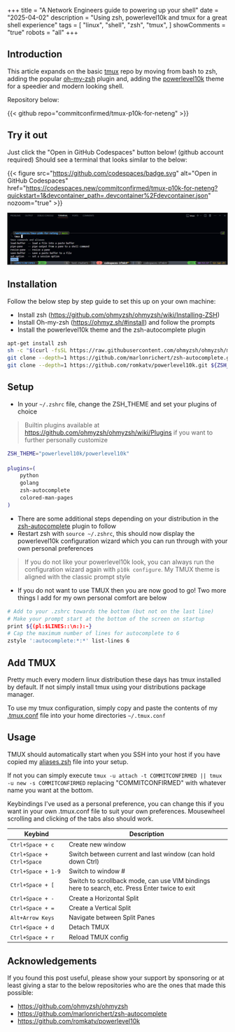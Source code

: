 +++
title = "A Network Engineers guide to powering up your shell"
date = "2025-04-02"
description = "Using zsh, powerlevel10k and tmux for a great shell experience"
tags = [
    "linux",
    "shell",
    "zsh",
    "tmux",
]
showComments = "true"
robots = "all"
+++

## Introduction

This article expands on the basic [tmux](https://github.com/commitconfirmed/tmux-for-neteng) repo by moving from bash to zsh, adding the popular [oh-my-zsh](https://github.com/ohmyzsh/ohmyzsh) plugin and, adding the [powerlevel10k](https://github.com/romkatv/powerlevel10k) theme for a speedier and modern looking shell.

Repository below:

{{< github repo="commitconfirmed/tmux-p10k-for-neteng" >}}

## Try it out

Just click the "Open in GitHub Codespaces" button below! (github account required) Should see a terminal that looks similar to the below:


{{< figure
    src="https://github.com/codespaces/badge.svg"
    alt="Open in GitHub Codespaces"
    href="https://codespaces.new/commitconfirmed/tmux-p10k-for-neteng?quickstart=1&devcontainer_path=.devcontainer%2Fdevcontainer.json"
    nozoom="true"
    >}}

<img src="images/tmux-screenshot-1.png" alt="Codespaces terminal window">

## Installation

Follow the below step by step guide to set this up on your own machine:

- Install zsh (https://github.com/ohmyzsh/ohmyzsh/wiki/Installing-ZSH) 
- Install Oh-my-zsh (https://ohmyz.sh/#install) and follow the prompts
- Install the powerlevel10k theme and the zsh-autocomplete plugin

```sh
apt-get install zsh
sh -c "$(curl -fsSL https://raw.githubusercontent.com/ohmyzsh/ohmyzsh/master/tools/install.sh)"
git clone --depth=1 https://github.com/marlonrichert/zsh-autocomplete.git ${ZSH_CUSTOM:-$HOME/.oh-my-zsh/custom}/plugins/zsh-autocomplete
git clone --depth=1 https://github.com/romkatv/powerlevel10k.git ${ZSH_CUSTOM:-$HOME/.oh-my-zsh/custom}/themes/powerlevel10k
```

## Setup

- In your `~/.zshrc` file, change the ZSH_THEME and set your plugins of choice

> Builtin plugins available at https://github.com/ohmyzsh/ohmyzsh/wiki/Plugins if you want to further personally customize 

```sh
ZSH_THEME="powerlevel10k/powerlevel10k"

plugins=(
    python
    golang
    zsh-autocomplete
    colored-man-pages
)
```

- There are some additional steps depending on your distribution in the [zsh-autocomplete](https://github.com/marlonrichert/zsh-autocomplete) plugin to follow
- Restart zsh with `source ~/.zshrc`, this should now display the powerlevel10k configuration wizard which you can run through with your own personal preferences

> If you do not like your powerlevel10k look, you can always run the configuration wizard again with `p10k configure`. 
> My TMUX theme is aligned with the classic prompt style

- If you do not want to use TMUX then you are now good to go! Two more things I add for my own personal comfort are below

```sh
# Add to your .zshrc towards the bottom (but not on the last line)
# Make your prompt start at the bottom of the screen on startup
print ${(pl:$LINES::\n:):-}
# Cap the maximum number of lines for autocomplete to 6
zstyle ':autocomplete:*:*' list-lines 6
```

## Add TMUX

Pretty much every modern linux distribution these days has tmux installed by default. If not simply install tmux using your distributions package manager.

To use my tmux configuration, simply copy and paste the contents of my [.tmux.conf](https://github.com/commitconfirmed/tmux-p10k-for-neteng/blob/main/.tmux.conf) file into your home directories `~/.tmux.conf`

## Usage

TMUX should automatically start when you SSH into your host if you have copied my [aliases.zsh](https://github.com/commitconfirmed/tmux-p10k-for-neteng/blob/main/aliases.zsh) file into your setup. 

If not you can simply execute `tmux -u attach -t COMMITCONFIRMED || tmux -u new -s COMMITCONFIRMED` replacing "COMMITCONFIRMED" with whatever name you want at the bottom. 

Keybindings I've used as a personal preference, you can change this if you want in your own .tmux.conf file to suit your own preferences. Mousewheel scrolling and clicking of the tabs also should work.

| Keybind | Description |
| ------------------------- | --- |
| `Ctrl+Space + c` | Create new window |
| `Ctrl+Space + Ctrl+Space` | Switch between current and last window (can hold down Ctrl) |
| `Ctrl+Space + 1-9` | Switch to window # |
| `Ctrl+Space + [` | Switch to scrollback mode, can use VIM bindings here to search, etc. Press Enter twice to exit |
| `Ctrl+Space + -` | Create a Horizontal Split |
| `Ctrl+Space + =` | Create a Vertical Split |
| `Alt+Arrow Keys` | Navigate between Split Panes |
| `Ctrl+Space + d` | Detach TMUX |
| `Ctrl+Space + r` | Reload TMUX config |

## Acknowledgements

If you found this post useful, please show your support by sponsoring or at least giving a star to the below repositories who are the ones that made this possible:

- https://github.com/ohmyzsh/ohmyzsh
- https://github.com/marlonrichert/zsh-autocomplete
- https://github.com/romkatv/powerlevel10k